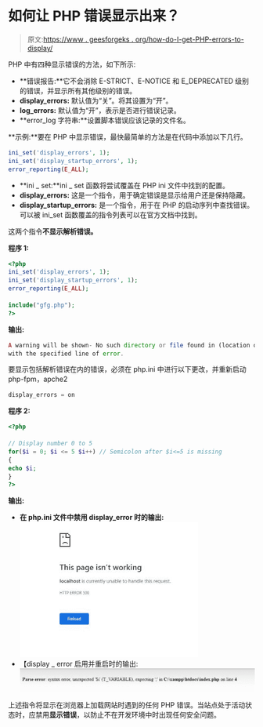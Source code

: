# 如何让 PHP 错误显示出来？

> 原文:[https://www . geesforgeks . org/how-do-I-get-PHP-errors-to-display/](https://www.geeksforgeeks.org/how-do-i-get-php-errors-to-display/)

PHP 中有四种显示错误的方法，如下所示:

*   **错误报告:**它不会消除 E-STRICT、E-NOTICE 和 E_DEPRECATED 级别的错误，并显示所有其他级别的错误。
*   **display_errors:** 默认值为“关”。将其设置为“开”。
*   **log_errors:** 默认值为“开”，表示是否进行错误记录。
*   **error_log 字符串:**设置脚本错误应该记录的文件名。

**示例:**要在 PHP 中显示错误，最快最简单的方法是在代码中添加以下几行。

```php
ini_set('display_errors', 1);
ini_set('display_startup_errors', 1);
error_reporting(E_ALL);

```

*   **ini _ set:**ini _ set 函数将尝试覆盖在 PHP ini 文件中找到的配置。
*   **display_errors:** 这是一个指令，用于确定错误是显示给用户还是保持隐藏。
*   **display_startup_errors:** 是一个指令，用于在 PHP 的启动序列中查找错误。可以被 ini_set 函数覆盖的指令列表可以在官方文档中找到。

这两个指令**不显示解析错误。**

**程序 1:**

```php
<?php
ini_set('display_errors', 1);
ini_set('display_startup_errors', 1);
error_reporting(E_ALL);

include("gfg.php");
?>
```

**输出:**

```php
A warning will be shown- No such directory or file found in (location of file)
with the specified line of error.

```

要显示包括解析错误在内的错误，必须在 php.ini 中进行以下更改，并重新启动 php-fpm，apche2

```php
display_errors = on

```

**程序 2:**

```php
<?php 

// Display number 0 to 5
for($i = 0; $i <= 5 $i++) // Semicolon after $i<=5 is missing 
{
echo $i;
}
?>
```

**输出:**

*   **在 php.ini 文件中禁用 display_error 时的输出:**
    ![HttpError](img/85cbbb69df469cb0138b18eb6c852dfc.png)
*   【display _ error 启用并重启时的输出:
    ![ErrorOutput](img/9943773b242d4c2ec3ee152284f2ab13.png)

上述指令将显示在浏览器上加载网站时遇到的任何 PHP 错误。当站点处于活动状态时，应禁用**显示错误**，以防止不在开发环境中时出现任何安全问题。